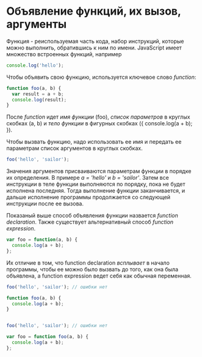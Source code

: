 # Объявление функций, их вызов, аргументы

Функция - реиспользуемая часть кода, набор инструкций, которые можно выполнить, обратившись к ним по имени. JavaScript имеет множество встроенных функций, например
```javascript
console.log('hello');
```

Чтобы объявить свою функцию, используется ключевое слово *function*:
```javascript
function foo(a, b) {
  var result = a + b;
  console.log(result);
}
```
После *function* идет *имя функции* (foo), *список параметров* в круглых скобках (a, b) и *тело функции* в фигурных скобках ({ console.log(a + b); }).

Чтобы вызвать функцию, надо использовать ее имя и передать ее параметрам список аргументов в круглых скобках.
```javascript
foo('hello', 'sailor');
```
Значения аргументов присваиваются параметрам функции в порядке их определения. В примере *a = 'hello'* и *b = 'sailor'*. Затем все инструкции в теле функции выполняются по порядку, пока не будет исполнена последняя. Тогда выполнение функции заканчивается, и дальше исполнение программы продолжается со следующей инструкции после ее вызова.

Показаный выше способ объявления функции назвается *function declaration*. Также существует альтернативный способ *function expression*.
```javascript
var foo = function(a, b) {
  console.log(a + b);
};
```
Их отличие в том, что function declaration *всплывает* в начало программы, чтобы ее можно было вызвать до того, как она была объявлена, а function expression ведет себя как обычная переменная.
```javascript
foo('hello', 'sailor'); // ошибки нет

function foo(a, b) {
  console.log(a + b);
}


foo('hello', 'sailor'); // ошибки нет

var foo = function foo(a, b) {
  console.log(a + b);
};
```

